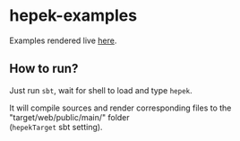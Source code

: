 # hepek-examples

Examples rendered live [here](https://hepek-examples.netlify.com/).

## How to run?

Just run `sbt`, wait for shell to load and type `hepek`.  

It will compile sources and render corresponding files to the "target/web/public/main/" folder  
(`hepekTarget` sbt setting).


